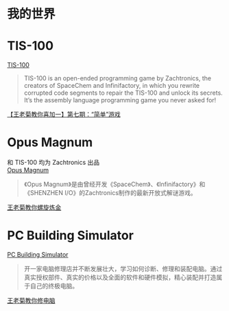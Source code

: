 # 我的世界

# TIS-100
[TIS-100](http://store.steampowered.com/app/370360/TIS100/)
>TIS-100 is an open-ended programming game by Zachtronics, the creators of SpaceChem and Infinifactory, in which you rewrite corrupted code segments to repair the TIS-100 and unlock its secrets. It’s the assembly language programming game you never asked for!

[【王老菊教你喜加一】第七期：“简单”游戏](https://www.bilibili.com/video/av7287177)

# Opus Magnum
和 TIS-100 均为 Zachtronics 出品  
[Opus Magnum](http://store.steampowered.com/app/558990/Opus_Magnum/)
> 《Opus Magnum》是由曾经开发《SpaceChem》、《Infinifactory》和《SHENZHEN I/O》的Zachtronics制作的最新开放式解谜游戏。

[王老菊教你螺旋炼金](https://www.bilibili.com/video/av16032195)

# PC Building Simulator
[PC Building Simulator](http://store.steampowered.com/app/621060)
> 开一家电脑修理店并不断发展壮大，学习如何诊断、修理和装配电脑。通过真实授权部件、真实的价格以及全面的软件和硬件模拟，精心装配并打造属于自己的终极电脑。

[王老菊教你修电脑](https://www.bilibili.com/video/av21597412)